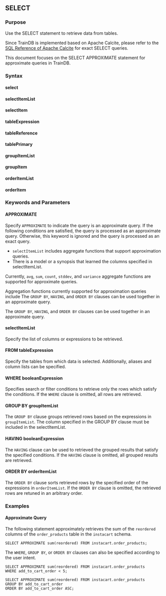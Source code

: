 ## SELECT

### Purpose

Use the SELECT statement to retrieve data from tables.

Since TrainDB is implemented based on Apache Calcite, please refer to the [SQL Reference of Apache Calcite](https://calcite.apache.org/docs/reference.html) for exact SELECT queries.

This document focuses on the SELECT APPROXIMATE statement for approximate queries in TrainDB.


### Syntax

#### select
<object type="image/svg+xml" data="./diagram/select1.rrd.svg" class="object"></object>
<object type="image/svg+xml" data="./diagram/select2.rrd.svg" class="object"></object>
<object type="image/svg+xml" data="./diagram/select3.rrd.svg" class="object"></object>
<object type="image/svg+xml" data="./diagram/select4.rrd.svg" class="object"></object>
<object type="image/svg+xml" data="./diagram/select5.rrd.svg" class="object"></object>
<object type="image/svg+xml" data="./diagram/select6.rrd.svg" class="object"></object>

#### selectItemList
<object type="image/svg+xml" data="./diagram/selectItemList.rrd.svg" class="object"></object>

#### selectItem
<object type="image/svg+xml" data="./diagram/selectItem.rrd.svg" class="object"></object>

#### tableExpression
<object type="image/svg+xml" data="./diagram/tableExpression.rrd.svg" class="object"></object>

#### tableReference
<object type="image/svg+xml" data="./diagram/tableReference.rrd.svg" class="object" width="100%" height="100%"></object>

#### tablePrimary
<object type="image/svg+xml" data="./diagram/tablePrimary.rrd.svg" class="object" width="100%" height="100%"></object>

#### groupItemList
<object type="image/svg+xml" data="./diagram/groupItemList.rrd.svg" class="object"></object>

#### groupItem
<object type="image/svg+xml" data="./diagram/groupItem.rrd.svg" class="object"></object>

#### orderItemList
<object type="image/svg+xml" data="./diagram/orderItemList.rrd.svg" class="object"></object>

#### orderItem
<object type="image/svg+xml" data="./diagram/orderItem.rrd.svg" class="object"></object>


### Keywords and Parameters

#### APPROXIMATE

Specify ```APPROXIMATE``` to indicate the query is an approximate query.
If the following conditions are satisfied, the query is processed as an approximate query.
Otherwise, this keyword is ignored and the query is processed as an exact query.
- ```selectItemList``` includes aggregate functions that support approximation queries. 
- There is a model or a synopsis that learned the columns specified in selectItemList.

Currently, ```avg```, ```sum```, ```count```, ```stddev```, and ```variance``` aggregate functions are supported for approximate queries.

Aggregation functions currently supported for approximation queries include The ```GROUP BY```, ```HAVING```, and ```ORDER BY``` clauses can be used together in an approximate query.

The ```GROUP BY```, ```HAVING```, and ```ORDER BY``` clauses can be used together in an approximate query.

#### selectItemList

Specify the list of columns or expressions to be retrieved.

#### FROM tableExpression

Specify the tables from which data is selected.
Additionally, aliases and column lists can be specified.

#### WHERE booleanExpression

Specifies search or filter conditions to retrieve only the rows which satisfy the conditions.
If the ```WHERE``` clause is omitted, all rows are retrieved.

#### GROUP BY groupItemList

The ```GROUP BY``` clause groups retrieved rows based on the expressions in ```groupItemList```.
The column specified in the GROUP BY clause must be included in the selectItemList.

#### HAVING booleanExpression

The ```HAVING``` clause can be used to retrieved the grouped results that satisfy the specified conditions.
If the ```HAVING``` clause is omitted, all grouped results are retrieved.

#### ORDER BY orderItemList

The ```ORDER BY``` clause sorts retrieved rows by the specified order of the expressions in ```orderItemList```.
If the ```ORDER BY``` clause is omitted, the retrieved rows are retuned in an arbitrary order.


### Examples

#### Approximate Query

The following statement approximately retrieves the sum of the ```reordered``` columns of the ```order_products``` table in the ```instacart``` schema.
```console
SELECT APPROXIMATE sum(reordered) FROM instacart.order_products;
```

The ```WHERE```, ```GROUP BY```, or ```ORDER BY``` clauses can also be specified according to the user intent.
```console
SELECT APPROXIMATE sum(reordered) FROM instacart.order_products
WHERE add_to_cart_order < 5;
```

```console
SELECT APPROXIMATE sum(reordered) FROM instacart.order_products
GROUP BY add_to_cart_order
ORDER BY add_to_cart_order ASC;
```

